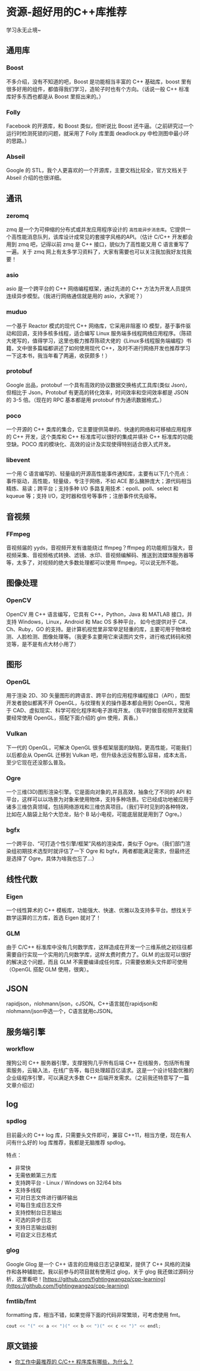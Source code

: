 # 资源-超好用的C++库推荐
学习永无止境~

## 通用库
### Boost
不多介绍，没有不知道的吧，Boost 是功能相当丰富的 C++ 基础库，boost 里有很多好用的组件，都值得我们学习，造轮子时也有个方向。（话说一般 C++ 标准库好多东西也都是从 Boost 里抠出来的。）

### Folly
Facebook 的开源库，和 Boost 类似，但听说比 Boost 还牛逼。（之前研究过一个运行时检测死锁的问题，就采用了 Folly 库里面 deadlock.py 中检测图中最小环的思路。）

### Abseil
Google 的 STL，我个人更喜欢的一个开源库，主要文档比较全，官方文档关于 Abseil 介绍的也很详细。

## 通讯
### zeromq
zmq 是一个为可伸缩的分布式或并发应用程序设计的 `高性能异步消息库`。它提供一个高性能消息队列，该库设计成常见的套接字风格的API。（估计 C/C++ 开发都会用到 zmq 吧，记得以前 zmq 是 C++ 接口，貌似为了高性能又用 C 语言重写了一遍。关于 zmq 网上有太多学习资料了，大家有需要也可以关注我加我好友找我要！

### asio
asio 是一个跨平台的 C++ 网络编程框架，通过先进的 C++ 方法为开发人员提供连续异步模型。（我进行网络通信就是用的 asio，大家呢？）

### muduo
一个基于 Reactor 模式的现代 C++ 网络库，它采用非阻塞 IO 模型，基于事件驱动和回调，支持多核多线程，适合编写 Linux 服务端多线程网络应用程序。（陈硕大佬写的，值得学习，这里也极力推荐陈硕大佬的《Linux多线程服务端编程》书籍，文中很多篇幅都讲述了如何使用现代 C++，及时不进行网络开发也推荐学习一下这本书，我当年看了两遍，收获颇多！）

### protobuf
Google 出品，protobuf 一个具有高效的协议数据交换格式工具库(类似 Json)，但相比于 Json，Protobuf 有更高的转化效率，时间效率和空间效率都是 JSON 的 3-5 倍。（现在的 RPC 基本都是用 protobuf 作为通讯数据格式。）

### poco
一个开源的 C++ 类库的集合，它主要提供简单的、快速的网络和可移植应用程序的 C++ 开发，这个类库和 C++ 标准库可以很好的集成并填补 C++ 标准库的功能空缺。POCO 库的模块化、高效的设计及实现使得特别适合嵌入式开发。

### libevent
一个用 C 语言编写的、轻量级的开源高性能事件通知库，主要有以下几个亮点：事件驱动，高性能，轻量级，专注于网络，不如 ACE 那么臃肿庞大；源代码相当精炼、易读；跨平台；支持多种 I/O 多路复用技术：epoll、poll、select 和 kqueue 等；支持 I/O，定时器和信号等事件；注册事件优先级等。

## 音视频
### FFmpeg
音视频届的 yyds，音视频开发有谁能绕过 ffmpeg？ffmpeg 的功能相当强大，音视频采集、音视频格式转换、滤镜、水印、音视频编解码、推送到流媒体服务器等等，太多了，对视频的绝大多数处理都可以使用 ffmpeg，可以说无所不能。

## 图像处理
### OpenCV
OpenCV 用 C++ 语言编写，它具有 C++，Python，Java 和 MATLAB 接口，并支持 Windows，Linux，Android 和 Mac OS 多种平台， 如今也提供对于 C#、Ch、Ruby，GO 的支持。是计算机视觉里非常举足轻重的库，主要可用于物体检测、人脸检测、图像处理等。（我更多主要用它来读图片文件，进行格式转码和预览等，是不是有点大材小用了）

## 图形
### OpenGL
用于渲染 2D、3D 矢量图形的跨语言、跨平台的应用程序编程接口（API），图型开发者貌似都离不开 OpenGL，与纹理有关的操作基本都会用到 OpenGL，常用于 CAD、虚拟现实、科学可视化程序和电子游戏开发。（我平时做音视频开发就需要经常使用 OpenGL，搭配下面介绍的 glm 使用，真香。）

### Vulkan
下一代的 OpenGL，可解决 OpenGL 很多框架层面的缺陷，更高性能，可能我们以后都会从 OpenGL 迁移到 Vulkan 吧，但升级永远没有那么容易，成本太高，至少它现在还没那么普及。

### Ogre
一个三维(3D)图形渲染引擎。它是面向对象的,并且高效，抽象化了不同的 API 和平台，这样可以以场景为对象来使用物体，支持多种场景。它已经成功地被应用于诸多三维仿真领域，包括网络游戏和三维仿真项目。（我们平时见到的各种特效，比如在人脑袋上贴个大恐龙，贴个 B 站小电视，可能底层就是用到了 Ogre。）

### bgfx
一个跨平台、“可打造个性引擎/框架”风格的渲染库，类似于 Ogre。（我们部门渲染组初期技术选型时就评估了一下 Ogre 和 bgfx，两者都能满足需求，但最终还是选择了 Ogre，具体为啥我也忘了...）

## 线性代数
### Eigen
一个线性算术的 C++ 模板库，功能强大、快速、优雅以及支持多平台。想找关于数学运算的三方库，首选 Eigen 就对了！

### GLM
由于 C/C++ 标准库中没有几何数学库，这样造成在开发一个三维系统之初往往都需要自行实现一个实用的几何数学库，这样太费时费力了。GLM 的出现可以很好的解决这个问题，而且 GLM 不需要编译成任何库，只需要依赖头文件即可使用（OpenGL 搭配 GLM 使用，很爽）。

## JSON
rapidjson，nlohmann/json，cJSON。C++语言就在rapidjson和nlohmann/json中选一个，C语言就用cJSON。

## 服务端引擎
### workflow
搜狗公司 C++ 服务器引擎，支撑搜狗几乎所有后端 C++ 在线服务，包括所有搜索服务，云输入法，在线广告等，每日处理超百亿请求。这是一个设计轻盈优雅的企业级程序引擎，可以满足大多数 C++ 后端开发需求。（之前我还特意写了一篇文章介绍过）

## log
### spdlog
目前最火的 C++ log 库，只需要头文件即可，兼容 C++11，相当方便，现在有人问有什么好的 log 库推荐，我都是无脑推荐 spdlog。

特点：
- 非常快
- 无需依赖第三方库
- 支持跨平台 - Linux / Windows on 32/64 bits
- 支持多线程
- 可对日志文件进行循环输出
- 可每日生成日志文件
- 支持控制台日志输出
- 可选的异步日志
- 支持日志输出级别
- 可自定义日志格式

### glog
Google Glog 是一个 C++ 语言的应用级日志记录框架，提供了 C++ 风格的流操作和各种辅助宏。我以前参与的项目就有使用过 glog，关于 glog 我还做过源码分析，这里看吧！[https://github.com/fightingwangzq/cpp-learning](https://github.com/fightingwangzq/cpp-learning)

### fmtlib/fmt
formatting 库，相当不错，如果觉得下面的代码非常繁琐，可考虑使用 fmt。
```cpp
cout << "(" << a << ")(" << b << ")(" << c << ")" << endl;
```

## 原文链接
* [你工作中最推荐的 C/C++ 程序库有哪些，为什么？](https://www.zhihu.com/question/51134387/answer/2052516662)
